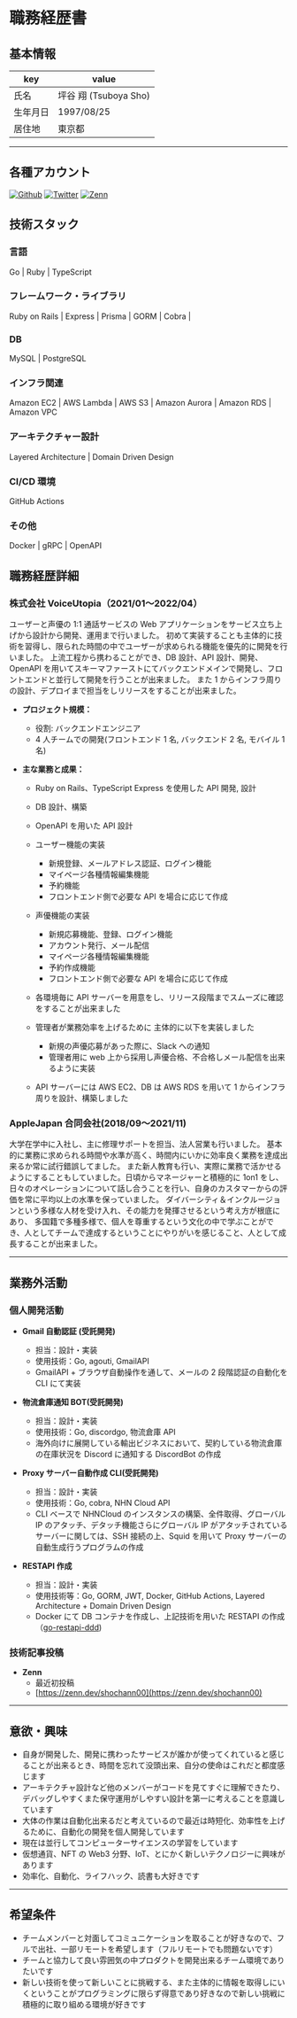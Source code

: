 # 職務経歴書

## 基本情報

| key      | value                 |
| -------- | --------------------- |
| 氏名     | 坪谷 翔 (Tsuboya Sho) |
| 生年月日 | 1997/08/25            |
| 居住地   | 東京都                |

---

## 各種アカウント

<p>
<a href="https://github.com/git-shochann" target="_blank"><img alt="Github" src="https://img.shields.io/badge/git_shochann-%2312100E.svg?&style=flat-square&logo=Github&logoColor=white" /></a>
<a href="https://twitter.com/00sht_" target="_blank"><img alt="Twitter" src="https://img.shields.io/badge/@00sht_-%231DA1F2.svg?&style=flat-square&logo=twitter&logoColor=white" /></a>
<a href="https://zenn.dev/shochann00" target="_blank"><img alt="Zenn" src="https://img.shields.io/badge/shochann00-3EA8FF.svg?&style=flat-square&logo=Zenn&logoColor=white" /></a>
</p>

## 技術スタック

### 言語

Go | Ruby | TypeScript

### フレームワーク・ライブラリ

Ruby on Rails | Express | Prisma | GORM | Cobra |

### DB

MySQL | PostgreSQL

### インフラ関連

Amazon EC2 | AWS Lambda | AWS S3 | Amazon Aurora | Amazon RDS | Amazon VPC

### アーキテクチャー設計

Layered Architecture | Domain Driven Design

### CI/CD 環境

GitHub Actions

### その他

Docker | gRPC | OpenAPI

## 職務経歴詳細

### 株式会社 VoiceUtopia（2021/01〜2022/04）

ユーザーと声優の 1:1 通話サービスの Web アプリケーションをサービス立ち上げから設計から開発、運用まで行いました。
初めて実装することも主体的に技術を習得し、限られた時間の中でユーザーが求められる機能を優先的に開発を行いました。
上流工程から携わることができ、DB 設計、API 設計、開発、OpenAPI を用いてスキーマファーストにてバックエンドメインで開発し、フロントエンドと並行して開発を行うことが出来ました。
また 1 からインフラ周りの設計、デプロイまで担当をしリリースをすることが出来ました。

- **プロジェクト規模：**

  - 役割: バックエンドエンジニア
  - 4 人チームでの開発(フロントエンド 1 名, バックエンド 2 名, モバイル 1 名)

- **主な業務と成果：**

  - Ruby on Rails、TypeScript Express を使用した API 開発, 設計

  - DB 設計、構築

  - OpenAPI を用いた API 設計

  - ユーザー機能の実装

    - 新規登録、メールアドレス認証、ログイン機能
    - マイページ各種情報編集機能
    - 予約機能
    - フロントエンド側で必要な API を場合に応じて作成

  - 声優機能の実装

    - 新規応募機能、登録、ログイン機能
    - アカウント発行、メール配信
    - マイページ各種情報編集機能
    - 予約作成機能
    - フロントエンド側で必要な API を場合に応じて作成

  - 各環境毎に API サーバーを用意をし、リリース段階までスムーズに確認をすることが出来ました
  - 管理者が業務効率を上げるために 主体的に以下を実装しました

    - 新規の声優応募があった際に、Slack への通知
    - 管理者用に web 上から採用し声優合格、不合格しメール配信を出来るように実装

  - API サーバーには AWS EC2、DB は AWS RDS を用いて 1 からインフラ周りを設計、構築しました

### AppleJapan 合同会社(2018/09〜2021/11)

大学在学中に入社し、主に修理サポートを担当、法人営業も行いました。
基本的に業務に求められる時間や水準が高く、時間内にいかに効率良く業務を達成出来るか常に試行錯誤してました。
また新人教育も行い、実際に業務で活かせるようにすることもしていました。日頃からマネージャーと積極的に 1on1 をし、日々のオペレーションについて話し合うことを行い、自身のカスタマーからの評価を常に平均以上の水準を保っていました。
ダイバーシティ＆インクルージョンという多様な人材を受け入れ、その能力を発揮させるという考え方が根底にあり、
多国籍で多種多様で、個人を尊重するという文化の中で学ぶことができ、人としてチームで達成するということにやりがいを感じること、人として成長することが出来ました。

---

## 業務外活動

### 個人開発活動

- **Gmail 自動認証 (受託開発)**

  - 担当：設計・実装
  - 使用技術：Go, agouti, GmailAPI
  - GmailAPI + ブラウザ自動操作を通して、メールの 2 段階認証の自動化を CLI にて実装

- **物流倉庫通知 BOT(受託開発)**

  - 担当：設計・実装
  - 使用技術：Go, discordgo, 物流倉庫 API
  - 海外向けに展開している輸出ビジネスにおいて、契約している物流倉庫の在庫状況を Discord に通知する DiscordBot の作成

- **Proxy サーバー自動作成 CLI(受託開発)**

  - 担当：設計・実装
  - 使用技術：Go, cobra, NHN Cloud API
  - CLI ベースで NHNCloud のインスタンスの構築、全件取得、グローバル IP のアタッチ、デタッチ機能さらにグローバル IP がアタッチされているサーバーに関しては、SSH 接続の上、Squid を用いて Proxy サーバーの自動生成行うプログラムの作成

- **RESTAPI 作成**

  - 担当：設計・実装
  - 使用技術等：Go, GORM, JWT, Docker, GitHub Actions, Layered Architecture + Domain Driven Design
  - Docker にて DB コンテナを作成し、上記技術を用いた RESTAPI の作成（[go-restapi-ddd](https://github.com/git-shochann/go-restapi-ddd))

### 技術記事投稿

- **Zenn**
  - 最近初投稿
  - [https://zenn.dev/shochann00](https://zenn.dev/shochann00)

---

## 意欲・興味

- 自身が開発した、開発に携わったサービスが誰かが使ってくれていると感じることが出来るとき、時間を忘れて没頭出来、自分の使命はこれだと都度感じます
- アーキテクチャ設計など他のメンバーがコードを見てすぐに理解できたり、デバッグしやすくまた保守運用がしやすい設計を第一に考えることを意識しています
- 大体の作業は自動化出来るだと考えているので最近は時短化、効率性を上げるために、自動化の開発を個人開発しています
- 現在は並行してコンピューターサイエンスの学習をしています
- 仮想通貨、NFT の Web3 分野、IoT、とにかく新しいテクノロジーに興味があります
- 効率化、自動化、ライフハック、読書も大好きです

---

## 希望条件

- チームメンバーと対面してコミュニケーションを取ることが好きなので、フルで出社、一部リモートを希望します（フルリモートでも問題ないです）
- チームと協力して良い雰囲気の中プロダクトを開発出来るチーム環境でありたいです
- 新しい技術を使って新しいことに挑戦する、また主体的に情報を取得しにいくということがプログラミングに限らず得意であり好きなので新しい挑戦に積極的に取り組める環境が好きです
